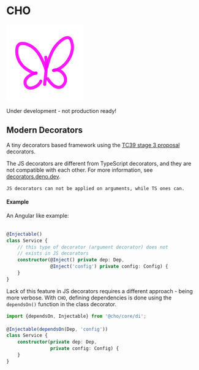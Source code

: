 # CHO

<img src="./assets/cho.svg"  alt="CHO" width="200"/>

Under development - not production ready!

## Modern Decorators

A tiny decorators based framework using the [TC39 stage 3 proposal](https://github.com/tc39/proposal-decorators)
decorators.

The JS decorators are different from TypeScript decorators, and they are not compatible with each other.
For more information, see [decorators.deno.dev](https://decorators.deno.dev/).

    JS decorators can not be applied on arguments, while TS ones can.

#### Example

An Angular like example:

````ts

@Injectable()
class Service {
    // this type of decorator (argument decorator) does not 
    // exists in JS decorators
    constructor(@Inject() private dep: Dep,
                @Inject('config') private config: Config) {
    }
}
````

Lack of this feature in JS decorators requires a different approach - being more verbose. With `CHO`, defining
dependencies
is done using the
`dependsOn()` function in the class decorator.

````ts
import {dependsOn, Injectable} from '@cho/core/di';

@Injectable(dependsOn(Dep, 'config'))
class Service {
    constructor(private dep: Dep,
                private config: Config) {
    }
}
````